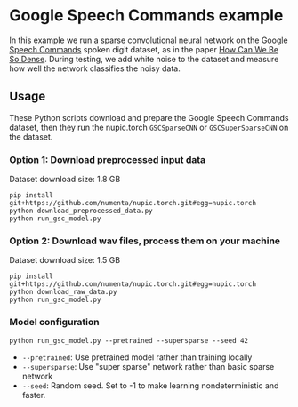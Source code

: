 # Google Speech Commands example

In this example we run a sparse convolutional neural network on the
[Google Speech Commands](https://arxiv.org/abs/1804.03209) spoken
digit dataset, as in the paper
[How Can We Be So Dense](https://arxiv.org/abs/1903.11257). During
testing, we add white noise to the dataset and measure how well the
network classifies the noisy data.

## Usage

These Python scripts download and prepare the Google Speech Commands
dataset, then they run the nupic.torch `GSCSparseCNN` or
`GSCSuperSparseCNN` on the dataset.

### Option 1: Download preprocessed input data

Dataset download size: 1.8 GB

```
pip install git+https://github.com/numenta/nupic.torch.git#egg=nupic.torch
python download_preprocessed_data.py
python run_gsc_model.py
```

### Option 2: Download wav files, process them on your machine

Dataset download size: 1.5 GB

```
pip install git+https://github.com/numenta/nupic.torch.git#egg=nupic.torch
python download_raw_data.py
python run_gsc_model.py
```

### Model configuration

```
python run_gsc_model.py --pretrained --supersparse --seed 42
```

- `--pretrained`: Use pretrained model rather than training locally
- `--supersparse`: Use "super sparse" network rather than basic sparse network
- `--seed`: Random seed. Set to -1 to make learning nondeterministic and faster.

